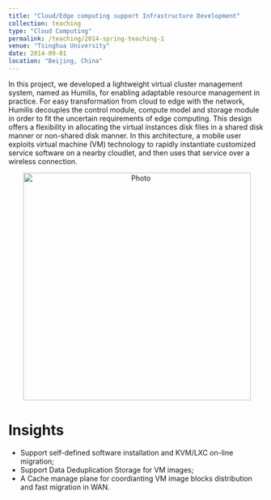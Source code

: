 ```yaml
---
title: "Cloud/Edge computing support Infrastructure Development"
collection: teaching
type: "Cloud Computing"
permalink: /teaching/2014-spring-teaching-1
venue: "Tsinghua University"
date: 2014-09-01
location: "Beijing, China"
---
```


In this project, we developed a lightweight virtual cluster management system, named as Humilis, for enabling adaptable resource management in practice. For easy transformation from cloud to edge with the network, Humilis decouples the control module, compute model and storage module in order to fit the uncertain requirements of edge computing. This design offers a flexibility in allocating the virtual instances disk files in a shared disk manner or non-shared disk manner. In this architecture, a mobile user exploits virtual machine (VM) technology to rapidly instantiate customized service software on a nearby cloudlet, and then uses that service over a wireless connection.

<p align="center">
  <img src="https://herbdb.github.io/images/arch.pdf?raw=true" alt="Photo" style="width: 450px;"/> 
</p>

# Insights
* Support self-defined software installation and KVM/LXC on-line migration;
* Support Data Deduplication Storage for VM images;
* A Cache manage plane for coordianting VM image blocks distribution and fast migration in WAN.



